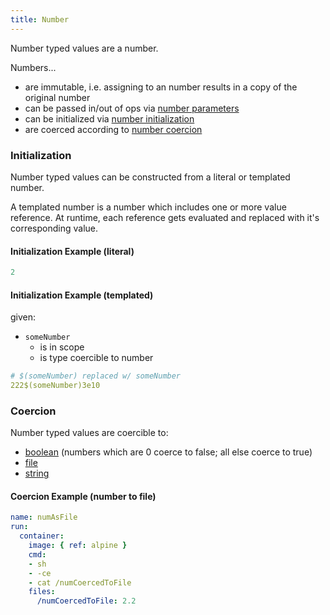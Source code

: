 ```yaml
---
title: Number
---
```


Number typed values are a number.

Numbers...
- are immutable, i.e. assigning to an number results in a copy of the original number
- can be passed in/out of ops via [number parameters](../structure/op-directory/op/parameter/number)
- can be initialized via [number initialization](#initialization)
- are coerced according to [number coercion](#coercion)

### Initialization
Number typed values can be constructed from a literal or templated number.
 
A templated number is a number which includes one or more value reference.
At runtime, each reference gets evaluated and replaced with it's corresponding value.

#### Initialization Example (literal)
```yaml
2
```

#### Initialization Example (templated)
given:
- `someNumber`
  - is in scope
   - is type coercible to number

```yaml
# $(someNumber) replaced w/ someNumber
222$(someNumber)3e10
```

### Coercion
Number typed values are coercible to:

- [boolean](#boolean) (numbers which are 0 coerce to false; all else coerce to true)
- [file](#file)
- [string](#string)

#### Coercion Example (number to file)
```yaml
name: numAsFile
run:
  container:
    image: { ref: alpine }
    cmd:
    - sh
    - -ce
    - cat /numCoercedToFile
    files:
      /numCoercedToFile: 2.2
```